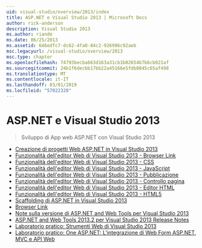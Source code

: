 ```yaml
---
uid: visual-studio/overview/2013/index
title: ASP.NET e Visual Studio 2013 | Microsoft Docs
author: rick-anderson
description: Visual Studio 2013
ms.author: riande
ms.date: 06/25/2013
ms.assetid: 646edfc7-dc62-4fa0-84c2-926996c92aeb
msc.legacyurl: /visual-studio/overview/2013
msc.type: chapter
ms.openlocfilehash: 74793becba663d163a31cb1b02654b7b6cb021af
ms.sourcegitcommit: 24b1f6decbb17bb22a45166e5fdb0845c65af498
ms.translationtype: MT
ms.contentlocale: it-IT
ms.lasthandoff: 03/01/2019
ms.locfileid: "57022328"
---
```

<a name="aspnet-and-visual-studio-2013"></a>ASP.NET e Visual Studio 2013
====================
> Sviluppo di App web ASP.NET con Visual Studio 2013


- [Creazione di progetti Web ASP.NET in Visual Studio 2013](creating-web-projects-in-visual-studio.md)
- [Funzionalità dell'editor Web di Visual Studio 2013 - Browser Link](visual-studio-2013-web-editor-features-browser-link.md)
- [Funzionalità dell'editor Web di Visual Studio 2013 - CSS](visual-studio-2013-web-editor-features-css.md)
- [Funzionalità dell'editor Web di Visual Studio 2013 - JavaScript](visual-studio-2013-web-editor-features-javascript.md)
- [Funzionalità dell'editor Web di Visual Studio 2013 - Pubblicazione](visual-studio-2013-web-editor-features-publishing.md)
- [Funzionalità dell'editor Web di Visual Studio 2013 - Controllo pagina](visual-studio-2013-web-editor-features-page-inspector.md)
- [Funzionalità dell'editor Web di Visual Studio 2013 - Editor HTML](visual-studio-2013-web-editor-features-html-editor.md)
- [Funzionalità dell'editor Web di Visual Studio 2013 - HTML5](visual-studio-2013-web-editor-features-html5.md)
- [Scaffolding di ASP.NET in Visual Studio 2013](aspnet-scaffolding-overview.md)
- [Browser Link](using-browser-link.md)
- [Note sulla versione di ASP.NET and Web Tools per Visual Studio 2013](release-notes.md)
- [ASP.NET and Web Tools 2013.2 per Visual Studio 2013 Release Notes](aspnet-and-web-tools-20132-preview-for-visual-studio-2013-release-notes.md)
- [Laboratorio pratico: Strumenti Web di Visual Studio 2013](visual-studio-2013-web-tools.md)
- [Laboratorio pratico: One ASP.NET: L'integrazione di Web Form ASP.NET, MVC e API Web](one-aspnet-integrating-aspnet-web-forms-mvc-and-web-api.md)
